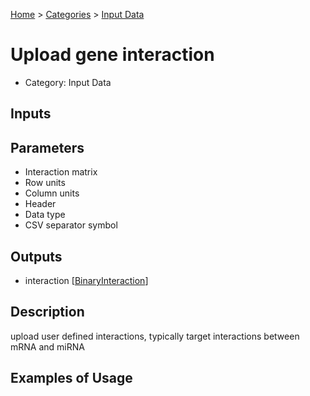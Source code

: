 
[Home](../../../index.html) > [Categories](../../index.html) > [Input Data](index.html)

# Upload gene interaction

* Category: Input Data

## Inputs



## Parameters

* Interaction matrix
* Row units
* Column units
* Header
* Data type
* CSV separator symbol

## Outputs

* interaction [[BinaryInteraction](../../../data_types.html#binaryinteraction)]

## Description

  upload user defined interactions, typically target interactions between mRNA and miRNA

## Examples of Usage
        
